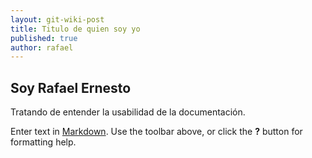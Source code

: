 ```yaml
---
layout: git-wiki-post
title: Titulo de quien soy yo
published: true
author: rafael
---
```


## Soy Rafael Ernesto

Tratando de entender la usabilidad de la documentación.

Enter text in [Markdown](http://daringfireball.net/projects/markdown/). Use the toolbar above, or click the **?** button for formatting help.
